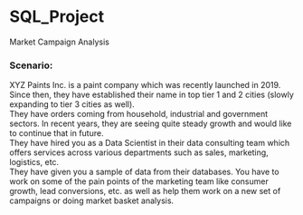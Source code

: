 # SQL_Project
Market Campaign Analysis
<br>
### Scenario:
XYZ Paints Inc. is a paint company which was recently launched in 2019. Since then, they have established their name in top tier 1 and 2 cities (slowly expanding to tier 3 cities as well). 
<br>
They have orders coming from household, industrial and government sectors. In recent years, they are seeing quite steady growth and would like to continue that in future. 
<br>
They have hired you as a Data Scientist in their data consulting team which offers services across various departments such as sales, marketing, logistics, etc. 
<br>
They have given you a sample of data from their databases. You have to work on some of the pain points of the marketing team like consumer growth, lead conversions, etc. as well as help them work on a new set of campaigns or doing market basket analysis.
